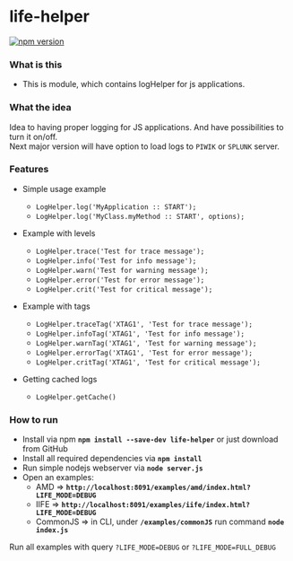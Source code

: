 # life-helper
[![npm version](https://badge.fury.io/js/life-helper.svg)](https://badge.fury.io/js/life-helper)

### What is this
* This is module, which contains logHelper for js applications.

### What the idea
Idea to having proper logging for JS applications. And have possibilities to turn it on/off.<br />
Next major version will have option to load logs to `PIWIK` or `SPLUNK` server.

### Features
 * Simple usage example
   * `LogHelper.log('MyApplication :: START');`
   * `LogHelper.log('MyClass.myMethod :: START', options);`
 * Example with levels
   * `LogHelper.trace('Test for trace message');`
   * `LogHelper.info('Test for info message');`
   * `LogHelper.warn('Test for warning message');`
   * `LogHelper.error('Test for error message');`
   * `LogHelper.crit('Test for critical message');`
 * Example with tags
   * `LogHelper.traceTag('XTAG1', 'Test for trace message');`
   * `LogHelper.infoTag('XTAG1', 'Test for info message');`
   * `LogHelper.warnTag('XTAG1', 'Test for warning message');`
   * `LogHelper.errorTag('XTAG1', 'Test for error message');`
   * `LogHelper.critTag('XTAG1', 'Test for critical message');`

 * Getting cached logs
   * `LogHelper.getCache()`

### How to run
 * Install via npm **`npm install --save-dev life-helper`** or just download from GitHub<br />
 * Install all required dependencies via **`npm install`**<br />
 * Run simple nodejs webserver via **`node server.js`**<br />
 * Open an examples:<br />
   * AMD => **`http://localhost:8091/examples/amd/index.html?LIFE_MODE=DEBUG`**<br /> 
   * IIFE => **`http://localhost:8091/examples/iife/index.html?LIFE_MODE=DEBUG`**<br />
   * CommonJS => in CLI, under **`/examples/commonJS`** run command **`node index.js`** <br />

Run all examples with query `?LIFE_MODE=DEBUG` or `?LIFE_MODE=FULL_DEBUG`
